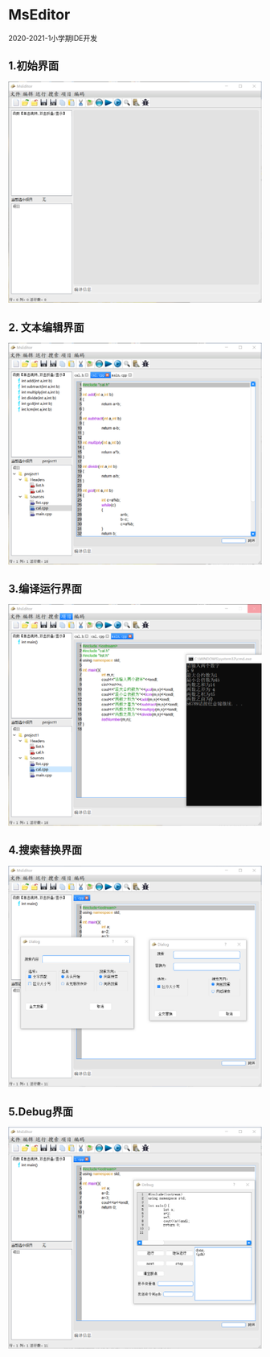 # MsEditor

2020-2021-1小学期IDE开发

## 1.初始界面

![](pic/初始界面.png)

## 2. 文本编辑界面

![](pic/文本编辑界面.png)

## 3.编译运行界面

![](pic/编译运行界面.png)

## 4.搜索替换界面

![](pic/搜索替换界面.png)

## 5.Debug界面

![](pic/Debug界面.png)

